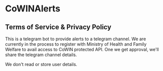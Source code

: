 # CoWINAlerts

## Terms of Service & Privacy Policy

This is a telegram bot to provide alerts to a telegram channel. We are currently in the process to register with 
Ministry of Health and Family Welfare to avail access to CoWIN protected API. One we get approval, we'll share the telegram channel details.

We don't read or store user details. 
